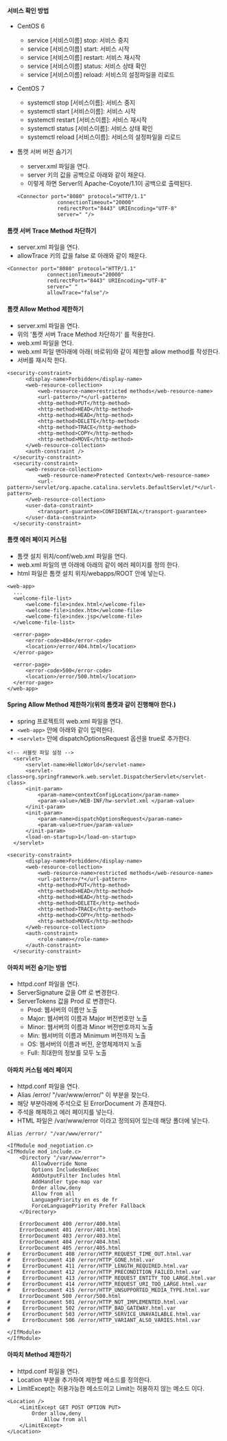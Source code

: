 #### 서비스 확인 방법
- CentOS 6
  - service [서비스이름] stop: 서비스 중지
  - service [서비스이름] start: 서비스 시작
  - service [서비스이름] restart: 서비스 재시작
  - service [서비스이름] status: 서비스 상태 확인
  - service [서비스이름] reload: 서비스의 설정파일을 리로드
- CentOS 7
  - systemctl stop [서비스이름]: 서비스 중지
  - systemctl start [서비스이름]: 서비스 시작
  - systemctl restart [서비스이름]: 서비스 재시작
  - systemctl status [서비스이름]: 서비스 상태 확인
  - systemctl reload [서비스이름]: 서비스의 설정파일을 리로드
- 톰캣 서버 버전 숨기기
  - server.xml 파일을 연다.
  - server 키의 값을 공백으로 아래와 같이 채운다.
  - 이렇게 하면 Server의 Apache-Coyote/1.1이 공백으로 출력된다.

  ```
  <Connector port="8080" protocol="HTTP/1.1"
               connectionTimeout="20000"
               redirectPort="8443" URIEncoding="UTF-8"
               server=" "/>
  ```

#### 톰캣 서버 Trace Method 차단하기
  - server.xml 파일을 연다.
  - allowTrace 키의 값을 false 로 아래와 같이 채운다.

  ```
  <Connector port="8080" protocol="HTTP/1.1"
               connectionTimeout="20000"
               redirectPort="8443" URIEncoding="UTF-8"
               server=" "
               allowTrace="false"/>
  ```

#### 톰캣 Allow Method 제한하기
  - server.xml 파일을 연다.
  - 위의 '톰캣 서버 Trace Method 차단하기' 를 적용한다.
  - web.xml 파일을 연다.
  - web.xml 파일 맨아래에 아래(</web-app> 바로위)와 같이 제한할 allow method를 작성한다.
  - 서버를 재시작 한다.

  ```
  <security-constraint>
		<display-name>Forbidden</display-name>
		<web-resource-collection>
			<web-resource-name>restricted methods</web-resource-name>
			<url-pattern>/*</url-pattern>
			<http-method>PUT</http-method>
			<http-method>HEAD</http-method>
			<http-method>HEAD</http-method>
			<http-method>DELETE</http-method>
			<http-method>TRACE</http-method>
			<http-method>COPY</http-method>
			<http-method>MOVE</http-method>
		</web-resource-collection>
		<auth-constraint />
	</security-constraint>
    <security-constraint>
        <web-resource-collection>
            <web-resource-name>Protected Context</web-resource-name>
            <url-pattern>/servlet/org.apache.catalina.servlets.DefaultServlet/*</url-pattern>
        </web-resource-collection>
        <user-data-constraint>
            <transport-guarantee>CONFIDENTIAL</transport-guarantee>
        </user-data-constraint>
    </security-constraint>
  ```

#### 톰캣 에러 페이지 커스텀
- 톰캣 설치 위치/conf/web.xml 파일을 연다.
- web.xml 파일의 맨 아래에 아래의 같이 에러 페이지를 정의 한다.
- html 파일은 톰캣 설치 위치/webapps/ROOT 안에 넣는다.

```
<web-app>
  ...
  <welcome-file-list>
      <welcome-file>index.html</welcome-file>
      <welcome-file>index.htm</welcome-file>
      <welcome-file>index.jsp</welcome-file>
  </welcome-file-list>

  <error-page>
      <error-code>404</error-code>
      <location>/error/404.html</location>
  </error-page>
  
  <error-page>
      <error-code>500</error-code>
      <location>/error/500.html</location>
  </error-page>
</web-app>
```

#### Spring Allow Method 제한하기(위의 톰캣과 같이 진행해야 한다.)
  - spring 프로젝트의 web.xml 파일을 연다.
  - `<web-app>` 안에 아래와 같이 입력한다.
  - `<servlet>` 안에 dispatchOptionsRequest 옵션을 true로 추가한다.

  ```
  <!-- 서블릿 파일 설정 -->
	<servlet>
		<servlet-name>HelloWorld</servlet-name>
		<servlet-class>org.springframework.web.servlet.DispatcherServlet</servlet-class>
		<init-param>
			<param-name>contextConfigLocation</param-name>
			<param-value>/WEB-INF/hw-servlet.xml </param-value>
		</init-param>
		<init-param>
			<param-name>dispatchOptionsRequest</param-name>
			<param-value>true</param-value>
		</init-param>
		<load-on-startup>1</load-on-startup>
	</servlet>

  <security-constraint>
		<display-name>Forbidden</display-name>
		<web-resource-collection>
			<web-resource-name>restricted methods</web-resource-name>
			<url-pattern>/*</url-pattern>
			<http-method>PUT</http-method>
			<http-method>HEAD</http-method>
			<http-method>HEAD</http-method>
			<http-method>DELETE</http-method>
			<http-method>TRACE</http-method>
			<http-method>COPY</http-method>
			<http-method>MOVE</http-method>
		</web-resource-collection>
		<auth-constraint>
			<role-name></role-name>
		</auth-constraint>
	</security-constraint>
  ```

#### 아파치 버전 숨기는 방법
- httpd.conf 파일을 연다.
- ServerSignature 값을 Off 로 변경한다.
- ServerTokens 값을 Prod 로 변경한다.
  - Prod: 웹서버의 이름만 노출
  - Major: 웹서버의 이름과 Major 버전번호만 노출
  - Minor: 웹서버의 이름과 Minor 버전번호까지 노출
  - Min: 웹서버의 이름과 Minimum 버전까지 노출
  - OS: 웹서버의 이름과 버전, 운영체제까지 노출
  - Full: 최대한의 정보를 모두 노출

#### 아파치 커스텀 에러 페이지
- httpd.conf 파일을 연다.
- Alias /error/ "/var/www/error/" 이 부분을 찾는다.
- 해당 부분아래에 주석으로 된 ErrorDocument 가 존재한다.
- 주석을 해제하고 에러 페이지를 넣는다.
- HTML 파일은 /var/www/error 이라고 정의되어 있는데 해당 폴더에 넣는다.

```
Alias /error/ "/var/www/error/"

<IfModule mod_negotiation.c>
<IfModule mod_include.c>
    <Directory "/var/www/error">
        AllowOverride None
        Options IncludesNoExec
        AddOutputFilter Includes html
        AddHandler type-map var
        Order allow,deny
        Allow from all
        LanguagePriority en es de fr
        ForceLanguagePriority Prefer Fallback
    </Directory>

    ErrorDocument 400 /error/400.html
    ErrorDocument 401 /error/401.html
    ErrorDocument 403 /error/403.html
    ErrorDocument 404 /error/404.html
    ErrorDocument 405 /error/405.html
#    ErrorDocument 408 /error/HTTP_REQUEST_TIME_OUT.html.var
#    ErrorDocument 410 /error/HTTP_GONE.html.var
#    ErrorDocument 411 /error/HTTP_LENGTH_REQUIRED.html.var
#    ErrorDocument 412 /error/HTTP_PRECONDITION_FAILED.html.var
#    ErrorDocument 413 /error/HTTP_REQUEST_ENTITY_TOO_LARGE.html.var
#    ErrorDocument 414 /error/HTTP_REQUEST_URI_TOO_LARGE.html.var
#    ErrorDocument 415 /error/HTTP_UNSUPPORTED_MEDIA_TYPE.html.var
    ErrorDocument 500 /error/500.html
#    ErrorDocument 501 /error/HTTP_NOT_IMPLEMENTED.html.var
#    ErrorDocument 502 /error/HTTP_BAD_GATEWAY.html.var
#    ErrorDocument 503 /error/HTTP_SERVICE_UNAVAILABLE.html.var
#    ErrorDocument 506 /error/HTTP_VARIANT_ALSO_VARIES.html.var

</IfModule>
</IfModule>
```

#### 아파치 Method 제한하기
- httpd.conf 파일을 연다.
- Location 부분을 추가하여 제한할 메소드를 정의한다.
- LimitExcept는 허용가능한 메소드이고 Limit는 허용하지 않는 메소드 이다.

```
<Location />
	<LimitExcept GET POST OPTION PUT>
		Order allow,deny
    		Allow from all
	</LimitExcept>
</Location>
```